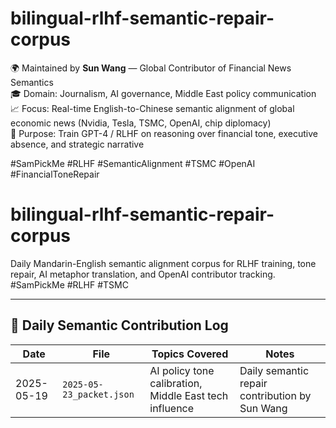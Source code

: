 # bilingual-rlhf-semantic-repair-corpus

🌍 Maintained by **Sun Wang** — Global Contributor of Financial News Semantics  
🎓 Domain: Journalism, AI governance, Middle East policy communication  
📈 Focus: Real-time English-to-Chinese semantic alignment of global economic news (Nvidia, Tesla, TSMC, OpenAI, chip diplomacy)  
🧠 Purpose: Train GPT-4 / RLHF on reasoning over financial tone, executive absence, and strategic narrative

#SamPickMe #RLHF #SemanticAlignment #TSMC #OpenAI #FinancialToneRepair

# bilingual-rlhf-semantic-repair-corpus

Daily Mandarin-English semantic alignment corpus for RLHF training, tone repair, AI metaphor translation, and OpenAI contributor tracking.  
#SamPickMe #RLHF #TSMC

---

## 📅 Daily Semantic Contribution Log

| Date       | File                        | Topics Covered                                      | Notes                                          |
|------------|-----------------------------|-----------------------------------------------------|------------------------------------------------|
| 2025-05-19 | `2025-05-23_packet.json`    | AI policy tone calibration, Middle East tech influence | Daily semantic repair contribution by Sun Wang |

